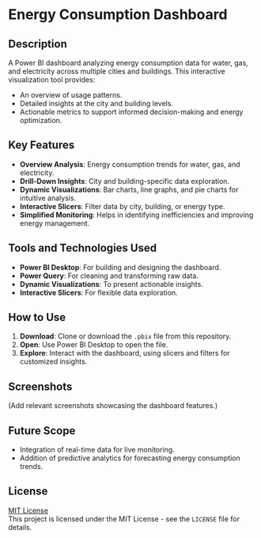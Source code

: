 # Energy Consumption Dashboard  

## Description  
A Power BI dashboard analyzing energy consumption data for water, gas, and electricity across multiple cities and buildings. This interactive visualization tool provides:  
- An overview of usage patterns.  
- Detailed insights at the city and building levels.  
- Actionable metrics to support informed decision-making and energy optimization.  

## Key Features  
- **Overview Analysis**: Energy consumption trends for water, gas, and electricity.  
- **Drill-Down Insights**: City and building-specific data exploration.  
- **Dynamic Visualizations**: Bar charts, line graphs, and pie charts for intuitive analysis.  
- **Interactive Slicers**: Filter data by city, building, or energy type.  
- **Simplified Monitoring**: Helps in identifying inefficiencies and improving energy management.  

## Tools and Technologies Used  
- **Power BI Desktop**: For building and designing the dashboard.  
- **Power Query**: For cleaning and transforming raw data.  
- **Dynamic Visualizations**: To present actionable insights.  
- **Interactive Slicers**: For flexible data exploration.  

## How to Use  
1. **Download**: Clone or download the `.pbix` file from this repository.  
2. **Open**: Use Power BI Desktop to open the file.  
3. **Explore**: Interact with the dashboard, using slicers and filters for customized insights.  

## Screenshots  
(Add relevant screenshots showcasing the dashboard features.)  

## Future Scope  
- Integration of real-time data for live monitoring.  
- Addition of predictive analytics for forecasting energy consumption trends.  

## License  
[MIT License](LICENSE)  
This project is licensed under the MIT License - see the `LICENSE` file for details.
